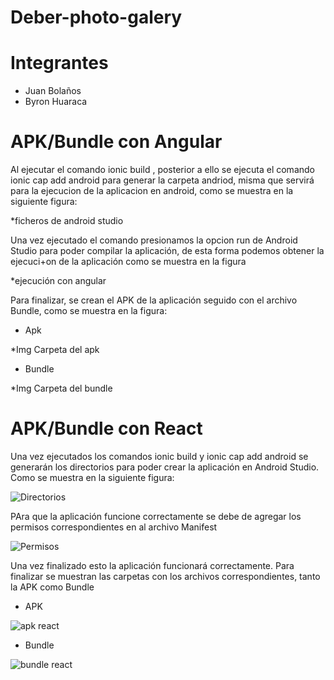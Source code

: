# Deber-photo-galery

# Integrantes
  - Juan Bolaños
  - Byron Huaraca

# APK/Bundle con Angular
Al ejecutar el comando ionic build , posterior a ello se ejecuta el comando ionic cap add android para generar la carpeta andriod, misma que servirá para la ejecucion de la aplicacion en android, como se muestra en la siguiente figura:

*ficheros de android studio

Una vez ejecutado el comando presionamos la opcion run de Android Studio para poder compilar la aplicación, de esta forma podemos obtener la ejecuci+on de la aplicación como se muestra en la figura 

*ejecución con angular 

Para finalizar, se crean el APK de la aplicación seguido con el archivo Bundle, como se muestra en la figura:

- Apk

*Img Carpeta del apk

- Bundle 

*Img Carpeta del bundle

# APK/Bundle con React
Una vez ejecutados los comandos ionic build y ionic cap add android se generarán los directorios para poder crear la aplicación en Android Studio. Como se muestra en la siguiente figura:

![Directorios](https://user-images.githubusercontent.com/58042215/147160125-0b3bf2e0-020e-4c1f-bf67-aa4fec8ecbc9.PNG)

PAra que la aplicación funcione correctamente se debe de agregar los permisos correspondientes en al archivo Manifest 

![Permisos](https://user-images.githubusercontent.com/58042215/147160390-f3192733-07b7-4109-894c-88430df2405a.PNG)

Una vez finalizado esto la aplicación funcionará correctamente. Para finalizar se muestran las carpetas con los archivos correspondientes, tanto la APK como Bundle

- APK

![apk react](https://user-images.githubusercontent.com/58042215/147160602-f13f995c-9330-4581-b383-2a71fd4b927f.PNG)

- Bundle 

![bundle react](https://user-images.githubusercontent.com/58042215/147160648-1aacdf74-b7e7-4fad-8775-4890aff75b2b.PNG)
